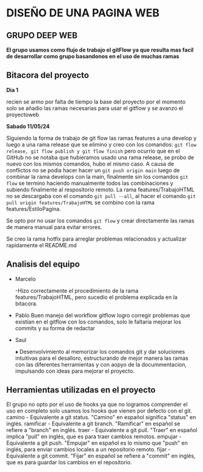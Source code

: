 # DISEÑO DE UNA PAGINA WEB

## GRUPO DEEP WEB

**El grupo usamos como flujo de trabajo el gitFlow ya que resulta mas facil de desarrollar como grupo basandonos en el uso de muchas ramas**

## Bitacora del proyecto
 **Dia 1**

  recien se armo por falta de tiempo la base del proyecto por el momento solo se añadio las ramas necesarias para usar el gitflow y se avanzo el proyectoweb

 **Sabado 11/05/24** 
 
 Siguiendo la forma de trabajo de git flow las ramas features a una develop y luego a una rama release que se elimino y creo con los comandos:  `git flow release, git flow publish y git flow finish` pero ocurrio que en el GitHub no se notaba que hubieramos usado una rama release, se probo de nuevo con los mismos comandos, hubo el mismo caso. A causa de conflictos no se podia hacer hacer un `git push origin main` luego de combinar la rama develops con la main, finalmente sin los comandos `git flow` se termino haciendo manualmente todos las combinaciones y subiendo finalmente al respositorio remoto. La rama features/TrabajoHTML no se descargaba con el comando `git pull --all`, al hacer el comando `git pull origin features/TrabajoHTML` se combino con la rama features/EstiloPagina.
 
 Se opto por no usar los comandos `git flow` y crear directamente las ramas de manera manual para evitar errores.

 Se creo la rama hotfix para arreglar problemas relacionados y actualizar rapidamente el README.md

 ## Analisis del equipo

 * Marcelo

    -Hizo correctamente el procedimiento de la rama features/TrabajoHTML, pero sucedio el problema explicada en la bitacora.
 * Pablo
   Buen manejo del workflow gitflow logro corregir problemas que existian en el gitflow con los comandos, solo le faltaria mejorar los commits y su forma de redactar
 * Saul

   ♦ Desenvolvimiento al memorizar los comandos git y dar soluciones intuitivas para el desalloro, estructurando de mejor manera las ramas con las diferentes herramientas y con aopyo de la docummentacion, impulsando con ideas para mejorar el proyecto.   

## Herramientas utilizadas en el proyecto

El grupo no opto por el uso de hooks ya que no logramos comprender el uso en completo solo usamos los hooks que vienen por defecto con el git.
camino - Equivalente a git status. "Camino" en español significa "status" en inglés.
ramificar - Equivalente a git branch. "Ramificar" en español se refiere a "branch" en inglés.
traer - Equivalente a git pull. "Traer" en español implica "pull" en inglés, que es para traer cambios remotos.
empujar - Equivalente a git push. "Empujar" en español es lo mismo que "push" en inglés, para enviar cambios locales a un repositorio remoto.
fijar - Equivalente a git commit. "Fijar" en español se refiere a "commit" en inglés, que es para guardar los cambios en el repositorio.
